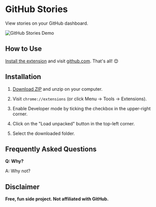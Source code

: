 # GitHub Stories

View stories on your GitHub dashboard.

![GitHub Stories Demo](./github-stories.gif)

## How to Use

[Install the extension](#installation) and visit [github.com](https://github.com). That's all! 😊

## Installation

1. [Download ZIP](https://github.com/chidiwilliams/github-stories/archive/master.zip) and unzip on your computer.

2. Visit `chrome://extensions` (or click Menu -> Tools -> Extensions).

3. Enable Developer mode by ticking the checkbox in the upper-right corner.

4. Click on the "Load unpacked" button in the top-left corner.

5. Select the downloaded folder.

## Frequently Asked Questions

**Q: Why?**

A: Why not?

## Disclaimer

**Free, fun side project. Not affiliated with GitHub.**
